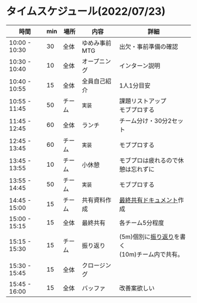 # タイムスケジュール(2022/07/23)

| 時間            | min | 場所  | 内容       | 詳細                                                           |
|---------------|--|-----|----------|--------------------------------------------------------------|
| 10:00 - 10:30 | 30 | 全体  | ゆめみ事前MTG | 出欠・事前準備の確認                                                   |
| 10:30 - 10:40 | 10 | 全体  | オープニング   | インターン説明                                                      |
| 10:40 - 10:55 | 15 | 全体  | 全員自己紹介   | 1人1分目安                                                       |
| 10:55 - 11:45 | 50 | チーム | `実装`     | 課題リストアップ<br/>モブプロする                                          |
| 11:45 - 12:45 | 60 | 全体  | ランチ      | チーム分け・30分2セット                                                |
| 12:45 - 13:45 | 60 | チーム | `実装`     | モブプロする                                                       |
| 13:45 - 13:55 | 10 | チーム | 小休憩     | モブプロは疲れるので休憩は忘れずに                                                       |
| 13:55 - 14:45 | 50 | チーム | `実装`     | モブプロする                                                       |
| 14:45 - 15:00 | 15 | チーム | 共有資料作成   | [最終共有ドキュメント](../template/最終共有_team.md)作成                     |
| 15:00 - 15:15 | 15 | 全体  | 最終共有     | 各チーム5分程度                                                     |
| 15:15 - 15:30 | 15 | チーム | 振り返り     | (5m)個別に[振り返り](../template/振り返り_name.md)を書く<br/>(10m)チーム内で共有。 |
| 15:30 - 15:45 | 15 | 全体  | クロージング   |                                                              |
| 15:45 - 16:00 | 15 | 全体  | バッファ     | 改善案欲しい                                                       |

